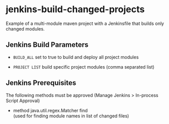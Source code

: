 # jenkins-build-changed-projects

Example of a multi-module maven project with a Jenkinsfile that builds only changed modules.


## Jenkins Build Parameters

- `BUILD_ALL`
  set to true to build and deploy all project modules

- `PROJECT LIST`
  build specific project modules (comma separated list)


## Jenkins Prerequisites

The following methods must be approved (Manage Jenkins > In-process Script Approval)

- method java.util.regex.Matcher find  
  (used for finding module names in list of changed files)
